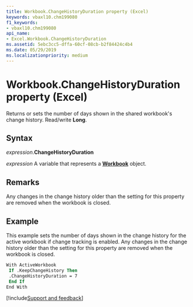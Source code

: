 ```yaml
---
title: Workbook.ChangeHistoryDuration property (Excel)
keywords: vbaxl10.chm199080
f1_keywords:
- vbaxl10.chm199080
api_name:
- Excel.Workbook.ChangeHistoryDuration
ms.assetid: 5ebc3cc5-dffa-60cf-08cb-b2f84424c4b4
ms.date: 05/29/2019
ms.localizationpriority: medium
---
```



# Workbook.ChangeHistoryDuration property (Excel)

Returns or sets the number of days shown in the shared workbook's change history. Read/write **Long**.


## Syntax

_expression_.**ChangeHistoryDuration**

_expression_ A variable that represents a **[Workbook](Excel.Workbook.md)** object.


## Remarks

Any changes in the change history older than the setting for this property are removed when the workbook is closed.


## Example

This example sets the number of days shown in the change history for the active workbook if change tracking is enabled. Any changes in the change history older than the setting for this property are removed when the workbook is closed.

```vb
With ActiveWorkbook 
 If .KeepChangeHistory Then 
 .ChangeHistoryDuration = 7 
 End If 
End With
```




[!include[Support and feedback](~/includes/feedback-boilerplate.md)]